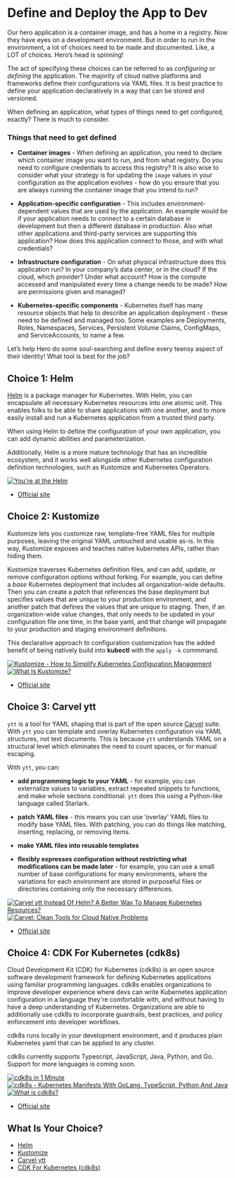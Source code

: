 # Define and Deploy the App to Dev

Our hero application is a container image, and has a home in a registry. Now they have eyes on a development environment. But in order to run in the environment, a lot of choices need to be made and documented. Like, a LOT of choices. Hero’s head is spinning!

The act of specifying these choices can be referred to as *configuring* or *defining* the application. The majority of cloud native platforms and frameworks define their configurations via YAML files.  It is best practice to define your application declaratively in a way that can be stored and versioned.

When defining an application, what types of things need to get configured, exactly? There is much to consider. 

### Things that need to get defined

* **Container images** - When defining an application, you need to declare which container image you want to run, and from what registry. Do you need to configure credentials to access this registry? It is also wise to consider what your strategy is for updating the `image` values in your configuration as the application evolves - how do you ensure that you are always running the container image that you intend to run?

* **Application-specific configuration** - This includes environment-dependent values that are used by the application. An example would be if your application needs to connect to a certain database in development but then a different database in production. Also what other applications and third-party services are supporting this application? How does this application connect to those, and with what credentials?

* **Infrastructure configuration** - On what physical infrastructure does this application run? In your company’s data center, or in the cloud?  If the cloud, which provider? Under what account? How is the compute accessed and manipulated every time a change needs to be made? How are permissions given and managed?

* **Kubernetes-specific components** - Kubernetes itself has many resource objects that help to describe an application deployment - these need to be defined and managed too. Some examples are Deployments, Roles, Namespaces, Services, Persistent Volume Claims, ConfigMaps, and ServiceAccounts, to name a few.

Let’s help Hero do some soul-searching and define every teensy aspect of their identity! What tool is best for the job?

## Choice 1: Helm

[Helm](https://helm.sh/) is a package manager for Kubernetes. With Helm, you can encapsulate all necessary Kubernetes resources into one atomic unit. This enables folks to be able to share applications with one another, and to more easily install and run a Kubernetes application from a trusted third party.

When using Helm to define the configuration of your own application, you can add dynamic abilities and parameterization. 

Additionally, Helm is a more mature technology that has an incredible ecosystem, and it works well alongside other Kubernetes configuration definition technologies, such as Kustomize and Kubernetes Operators.  

[![You're at the Helm](https://img.youtube.com/vi/oPIiX6vyih8/0.jpg)](https://via.vmw.com/Helm)
* [Official site](https://helm.sh)

## Choice 2: Kustomize

Kustomize lets you customize raw, template-free YAML files for multiple purposes, leaving the original YAML untouched and usable as-is. In this way, Kustomize exposes and teaches native kubernetes APIs, rather than hiding them.

Kustomize traverses Kubernetes definition files, and can add, update, or remove configuration options without forking. For example, you can define a *base* Kubernetes deployment that includes all organization-wide defaults. Then you can create a *patch* that references the base deployment but specifies values that are unique to your production environment, and another patch that defines the values that are unique to staging. Then, if an organization-wide value changes, that only needs to be updated in your configuration file one time, in the base yaml, and that change will propagate to your production and staging environment definitions.

This declarative approach to configuration customization has the added benefit of being natively build into **kubectl** with the `apply -k` commmand.  

[![Kustomize - How to Simplify Kubernetes Configuration Management](https://img.youtube.com/vi/Twtbg6LFnAg/0.jpg)](https://youtu.be/Twtbg6LFnAg)
[![What Is Kustomize?](https://img.youtube.com/vi/C8DpFc4zw80/0.jpg)](https://youtu.be/C8DpFc4zw80)
* [Official site](https://kustomize.io)

## Choice 3: Carvel ytt

`ytt` is a tool for YAML shaping that is part of the open source [Carvel](https://carvel.dev/) suite. With `ytt` you can template and overlay Kubernetes configuration via YAML structures, not text documents. This is because `ytt` understands YAML on a structural level which eliminates the need to count spaces, or for manual escaping.

With `ytt`, you can:
* **add programming logic to your YAML** - for example, you can externalize values to variables, extract repeated snippets to functions, and make whole sections conditional. `ytt` does this using a Python-like language called Starlark. 

* **patch YAML files** - this means you can use ‘overlay’ YAML files to modify base YAML files. With patching, you can do things like matching, inserting, replacing, or removing items.

* **make YAML files into reusable templates**

* **flexibly expresses configuration without restricting what modifications can be made later** - for example, you can use a small number of base configurations for many environments, where the variations for each environment are stored in purposeful files or directories containing only the necessary differences.

[![Carvel ytt Instead Of Helm? A Better Way To Manage Kubernetes Resources?](https://img.youtube.com/vi/DLnXkH2keNg/0.jpg)](https://youtu.be/DLnXkH2keNg)
[![Carvel: Clean Tools for Cloud Native Problems](https://img.youtube.com/vi/gsyGOv_Nwb0/0.jpg)](https://via.vmw.com/carvel)
* [Official site](https://carvel.dev)

## Choice 4: CDK For Kubernetes (cdk8s)

Cloud Development Kit (CDK) for Kubernetes (cdk8s) is an open source software development framework for defining Kubernetes applications using familiar programming languages. cdk8s enables organizations to improve developer experience where devs can write Kubernetes application configuration in a language they're comfortable with, and without having to have a deep understanding of Kubernetes. Organizations are able to additionally use cdk8s to incorporate guardrails, best practices, and policy enforcement into developer workflows. 

cdk8s runs locally in your development environment, and it produces plain Kubernetes yaml that can be applied to any cluster.  

cdk8s currently supports Typescript, JavaScript, Java, Python, and Go. Support for more languages is coming soon. 

[![cdk8s in 1 Minute](https://img.youtube.com/vi/0-bAYym6m-g/0.jpg)](https://youtube.com/shorts/0-bAYym6m-g)
[![cdk8s - Kubernetes Manifests With GoLang, TypeScript, Python And Java](https://img.youtube.com/vi/F2DKtax0NLU/0.jpg)](https://youtu.be/F2DKtax0NLU)
[![What is cdk8s?](https://img.youtube.com/vi/GCZgLmksJW8/0.jpg)](https://via.vmw.com/cdk8s)
* [Official site](https://cdk8s.io)

## What Is Your Choice?

* [Helm](helm.md)
* [Kustomize](kustomize.md)
* [Carvel ytt](carvel-ytt.md)
* [CDK For Kubernetes (cdk8s)](cdk8s.md)